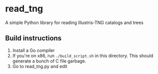 # read_tng
A simple Python library for reading Illustris-TNG catalogs and trees

## Build instructions

1. Install a Go compiler
2. If you're on x86, run `./build_script.sh` in this directory. This should generate a bunch of C file garbage.
3. Go to read_tng.py and edit